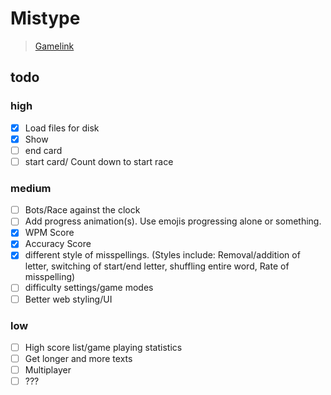 # Mistype

> [Gamelink](https://daedricreign.github.io/GGJ2020/)

## todo

### high

- [X] Load files for disk
- [X] Show 
- [ ] end card
- [ ] start card/ Count down to start race

### medium

- [ ] Bots/Race against the clock
- [ ] Add progress animation(s). Use emojis progressing alone or something. 
- [X] WPM Score
- [X] Accuracy Score
- [X] different style of misspellings. (Styles include: Removal/addition of letter, switching of start/end letter, shuffling entire word, Rate of misspelling)
- [ ] difficulty settings/game modes
- [ ] Better web styling/UI

### low
- [ ] High score list/game playing statistics
- [ ] Get longer and more texts
- [ ] Multiplayer
- [ ] ???

